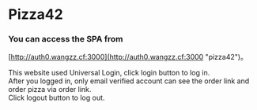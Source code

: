 # Pizza42
### You can access the SPA from  

[http://auth0.wangzz.cf:3000](http://auth0.wangzz.cf:3000 "pizza42")。

This website used Universal Login, click login button to log in.  
After you logged in, only email verified account can see the order link and order pizza via order link.  
Click logout button to log out.


